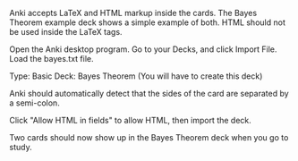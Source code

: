 Anki accepts LaTeX and HTML markup inside the cards. The Bayes Theorem example deck shows a simple example of both. HTML should not be used inside the LaTeX tags.

Open the Anki desktop program. Go to your Decks, and click Import File. Load the bayes.txt file.

Type: Basic
Deck: Bayes Theorem (You will have to create this deck)

Anki should automatically detect that the sides of the card are separated by a semi-colon.

Click "Allow HTML in fields" to allow HTML, then import the deck.

Two cards should now show up in the Bayes Theorem deck when you go to study.
